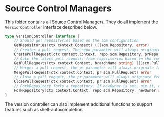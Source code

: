 # Source Control Managers

This folder contains all Source Control Managers. They do all implement the `VersionController` interface described below.

```go
type VersionController interface {
	// Should get repositories based on the scm configuration
	GetRepositories(ctx context.Context) ([]scm.Repository, error)
	// Creates a pull request. The repo parameter will always originate from the same package
	CreatePullRequest(ctx context.Context, repo scm.Repository, prRepo scm.Repository, newPR scm.NewPullRequest) (scm.PullRequest, error)
	// Gets the latest pull requests from repositories based on the scm configuration
	GetPullRequests(ctx context.Context, branchName string) ([]scm.PullRequest, error)
	// Merges a pull request, the pr parameter will always originate from the same package
	MergePullRequest(ctx context.Context, pr scm.PullRequest) error
	// Close a pull request, the pr parameter will always originate from the same package
	ClosePullRequest(ctx context.Context, pr scm.PullRequest) error
	// ForkRepository forks a repository. If newOwner is set, use it, otherwise fork to the current user
	ForkRepository(ctx context.Context, repo scm.Repository, newOwner string) (scm.Repository, error)
}
```

The version controller can also implement additional functions to support features such as shell-autocompletion.
